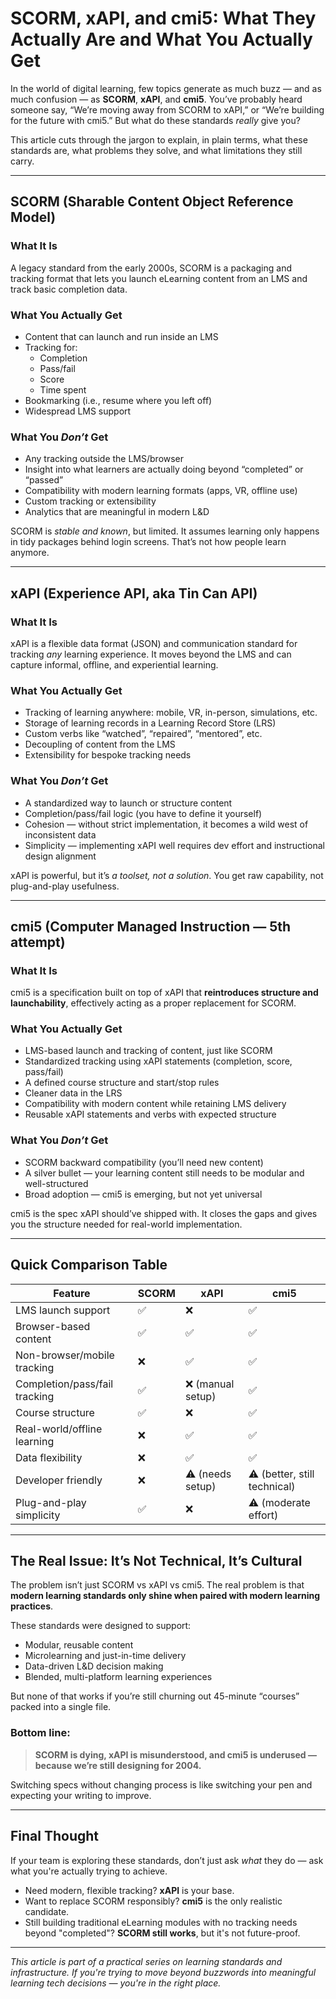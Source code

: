 # SCORM, xAPI, and cmi5: What They Actually Are and What You Actually Get

In the world of digital learning, few topics generate as much buzz — and as much confusion — as **SCORM**, **xAPI**, and **cmi5**. You’ve probably heard someone say, “We’re moving away from SCORM to xAPI,” or “We’re building for the future with cmi5.” But what do these standards *really* give you?

This article cuts through the jargon to explain, in plain terms, what these standards are, what problems they solve, and what limitations they still carry.

---

## SCORM (Sharable Content Object Reference Model)

### What It Is
A legacy standard from the early 2000s, SCORM is a packaging and tracking format that lets you launch eLearning content from an LMS and track basic completion data.

### What You Actually Get
- Content that can launch and run inside an LMS
- Tracking for:
  - Completion
  - Pass/fail
  - Score
  - Time spent
- Bookmarking (i.e., resume where you left off)
- Widespread LMS support

### What You *Don’t* Get
- Any tracking outside the LMS/browser
- Insight into what learners are actually doing beyond “completed” or “passed”
- Compatibility with modern learning formats (apps, VR, offline use)
- Custom tracking or extensibility
- Analytics that are meaningful in modern L&D

SCORM is *stable and known*, but limited. It assumes learning only happens in tidy packages behind login screens. That’s not how people learn anymore.

---

## xAPI (Experience API, aka Tin Can API)

### What It Is
xAPI is a flexible data format (JSON) and communication standard for tracking *any* learning experience. It moves beyond the LMS and can capture informal, offline, and experiential learning.

### What You Actually Get
- Tracking of learning anywhere: mobile, VR, in-person, simulations, etc.
- Storage of learning records in a Learning Record Store (LRS)
- Custom verbs like “watched”, “repaired”, “mentored”, etc.
- Decoupling of content from the LMS
- Extensibility for bespoke tracking needs

### What You *Don’t* Get
- A standardized way to launch or structure content
- Completion/pass/fail logic (you have to define it yourself)
- Cohesion — without strict implementation, it becomes a wild west of inconsistent data
- Simplicity — implementing xAPI well requires dev effort and instructional design alignment

xAPI is powerful, but it’s *a toolset, not a solution*. You get raw capability, not plug-and-play usefulness.

---

## cmi5 (Computer Managed Instruction — 5th attempt)

### What It Is
cmi5 is a specification built on top of xAPI that **reintroduces structure and launchability**, effectively acting as a proper replacement for SCORM.

### What You Actually Get
- LMS-based launch and tracking of content, just like SCORM
- Standardized tracking using xAPI statements (completion, score, pass/fail)
- A defined course structure and start/stop rules
- Cleaner data in the LRS
- Compatibility with modern content while retaining LMS delivery
- Reusable xAPI statements and verbs with expected structure

### What You *Don’t* Get
- SCORM backward compatibility (you’ll need new content)
- A silver bullet — your learning content still needs to be modular and well-structured
- Broad adoption — cmi5 is emerging, but not yet universal

cmi5 is the spec xAPI should’ve shipped with. It closes the gaps and gives you the structure needed for real-world implementation.

---

## Quick Comparison Table

| Feature                              | SCORM         | xAPI                | cmi5                      |
|--------------------------------------|----------------|----------------------|----------------------------|
| LMS launch support                  | ✅             | ❌                  | ✅                         |
| Browser-based content               | ✅             | ✅                  | ✅                         |
| Non-browser/mobile tracking         | ❌             | ✅                  | ✅                         |
| Completion/pass/fail tracking       | ✅             | ❌ (manual setup)    | ✅                         |
| Course structure                    | ✅             | ❌                  | ✅                         |
| Real-world/offline learning         | ❌             | ✅                  | ✅                         |
| Data flexibility                    | ❌             | ✅                  | ✅                         |
| Developer friendly                  | ❌             | ⚠️ (needs setup)     | ⚠️ (better, still technical) |
| Plug-and-play simplicity            | ✅             | ❌                  | ⚠️ (moderate effort)       |

---

## The Real Issue: It’s Not Technical, It’s Cultural

The problem isn’t just SCORM vs xAPI vs cmi5. The real problem is that **modern learning standards only shine when paired with modern learning practices**.

These standards were designed to support:
- Modular, reusable content
- Microlearning and just-in-time delivery
- Data-driven L&D decision making
- Blended, multi-platform learning experiences

But none of that works if you’re still churning out 45-minute “courses” packed into a single file.

### Bottom line:
> **SCORM is dying, xAPI is misunderstood, and cmi5 is underused — because we’re still designing for 2004.**

Switching specs without changing process is like switching your pen and expecting your writing to improve.

---

## Final Thought

If your team is exploring these standards, don’t just ask *what* they do — ask what you're actually trying to achieve.  
- Need modern, flexible tracking? **xAPI** is your base.  
- Want to replace SCORM responsibly? **cmi5** is the only realistic candidate.  
- Still building traditional eLearning modules with no tracking needs beyond "completed"? **SCORM still works**, but it's not future-proof.

---

*This article is part of a practical series on learning standards and infrastructure. If you're trying to move beyond buzzwords into meaningful learning tech decisions — you're in the right place.*
